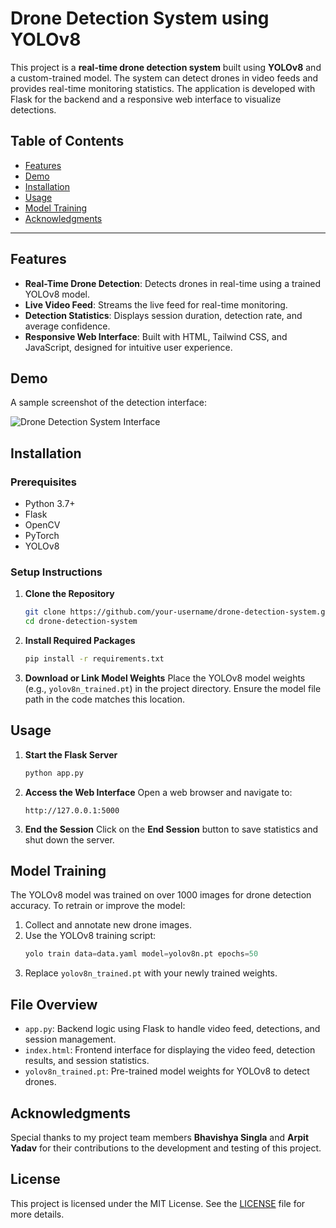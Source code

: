 # Drone Detection System using YOLOv8

This project is a **real-time drone detection system** built using **YOLOv8** and a custom-trained model. The system can detect drones in video feeds and provides real-time monitoring statistics. The application is developed with Flask for the backend and a responsive web interface to visualize detections.

## Table of Contents
- [Features](#features)
- [Demo](#demo)
- [Installation](#installation)
- [Usage](#usage)
- [Model Training](#model-training)
- [Acknowledgments](#acknowledgments)

---

## Features
- **Real-Time Drone Detection**: Detects drones in real-time using a trained YOLOv8 model.
- **Live Video Feed**: Streams the live feed for real-time monitoring.
- **Detection Statistics**: Displays session duration, detection rate, and average confidence.
- **Responsive Web Interface**: Built with HTML, Tailwind CSS, and JavaScript, designed for intuitive user experience.

## Demo
A sample screenshot of the detection interface:

![Drone Detection System Interface](screenshot.png)

## Installation
### Prerequisites
- Python 3.7+
- Flask
- OpenCV
- PyTorch
- YOLOv8

### Setup Instructions
1. **Clone the Repository**
   ```bash
   git clone https://github.com/your-username/drone-detection-system.git
   cd drone-detection-system
   ```

2. **Install Required Packages**
   ```bash
   pip install -r requirements.txt
   ```

3. **Download or Link Model Weights**
   Place the YOLOv8 model weights (e.g., `yolov8n_trained.pt`) in the project directory. Ensure the model file path in the code matches this location.

## Usage
1. **Start the Flask Server**
   ```bash
   python app.py
   ```

2. **Access the Web Interface**
   Open a web browser and navigate to:
   ```
   http://127.0.0.1:5000
   ```

3. **End the Session**
   Click on the **End Session** button to save statistics and shut down the server.

## Model Training
The YOLOv8 model was trained on over 1000 images for drone detection accuracy. To retrain or improve the model:
1. Collect and annotate new drone images.
2. Use the YOLOv8 training script:
   ```python
   yolo train data=data.yaml model=yolov8n.pt epochs=50
   ```
3. Replace `yolov8n_trained.pt` with your newly trained weights.

## File Overview
- `app.py`: Backend logic using Flask to handle video feed, detections, and session management.
- `index.html`: Frontend interface for displaying the video feed, detection results, and session statistics.
- `yolov8n_trained.pt`: Pre-trained model weights for YOLOv8 to detect drones.

## Acknowledgments
Special thanks to my project team members **Bhavishya Singla** and **Arpit Yadav** for their contributions to the development and testing of this project.

## License
This project is licensed under the MIT License. See the [LICENSE](LICENSE) file for more details.
